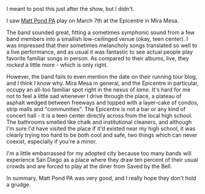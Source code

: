 <!--
.. title: Matt Pond PA
.. date: 2006/03/19 21:40
.. slug: matt-pond-pa
.. link:
.. description:
.. tags: music
-->


I meant to post this just after the show, but I didn't.

I saw [Matt Pond PA](http://mattpondpa.com/) play on March 7th at the Epicentre in Mira Mesa.

The band sounded great, fitting a sometimes symphonic sound from a few band members into a smallish low-ceilinged venue (okay, teen center). I was impressed that their sometimes melancholy songs translated so well to a live performance, and as usual it was fantastic to see actual people play favorite familiar songs in person. As compared to their albums, live, they *rocked* a little more - which is only right.

However, the band fails to even mention the date on their running tour blog, and I think I know why. Mira Mesa in general, and the Epicentre in particular, occupy an all-too familiar spot right in the nexus of *lame*. It's hard for me not to feel a little sad whenever I drive through the place, a plateau of asphalt wedged between freeways and topped with a layer-cake of condos, strip malls and "communities". The Epicentre is not a bar or any kind of concert hall - it is a teen center directly across from the local high school. The bathrooms smelled like chalk and institutional cleaners, and although I'm sure I'd have visited the place if it'd existed near my high school, it was clearly trying too hard to be both cool and safe, two things which can never coexist, especially if you're a minor.

I'm a little embarrassed for my adopted city because too many bands will experience San Diego as a place where they draw ten percent of their usual crowds and are forced to play at the diner from Saved by the Bell.

In summary, Matt Pond PA was very good, and I really hope they don't hold a grudge.

